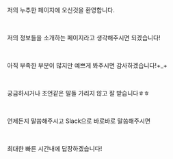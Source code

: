 <div class="mb-42 fs-20 hero-text">
  <p>저의 누추한 페이지에 오신것을 환영합니다.</p><br>
  <p>저의 정보들을 소개하는 페이지라고 생각해주시면 되겠습니다!</p><br>
  <p>아직 부족한 부분이 많지만 예쁘게 봐주시면 감사하겠습니다!+_+</p><br>
  <p>궁금하시거나 조언같은 말들 가리지 않고 잘 받습니다ㅎㅎ</p><br>
  <p>언제든지 말씀해주시고 Slack으로 바로바로 말씀해주시면</p><br>
  <p>최대한 빠른 시간내에 답장하겠습니다!</p><br>
</div>